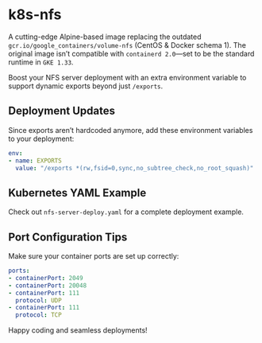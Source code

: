 # k8s-nfs  
A cutting-edge Alpine-based image replacing the outdated `gcr.io/google_containers/volume-nfs` (CentOS & Docker schema 1). The original image isn’t compatible with `containerd 2.0`—set to be the standard runtime in `GKE 1.33`.  

Boost your NFS server deployment with an extra environment variable to support dynamic exports beyond just `/exports`.  

## Deployment Updates  
Since exports aren’t hardcoded anymore, add these environment variables to your deployment:  

```yaml
env:
- name: EXPORTS
  value: "/exports *(rw,fsid=0,sync,no_subtree_check,no_root_squash)"
```

## Kubernetes YAML Example  
Check out `nfs-server-deploy.yaml` for a complete deployment example.  

## Port Configuration Tips  
Make sure your container ports are set up correctly:  

```yaml
ports:
- containerPort: 2049
- containerPort: 20048
- containerPort: 111
  protocol: UDP
- containerPort: 111
  protocol: TCP
```  

Happy coding and seamless deployments!
